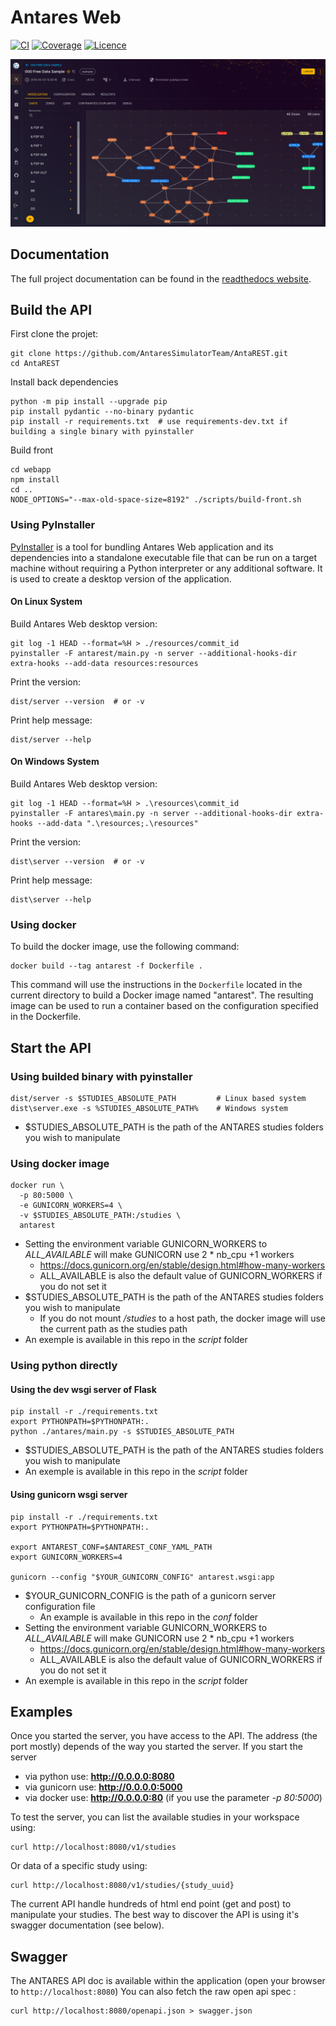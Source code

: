 # Antares Web

[![CI](https://github.com/AntaresSimulatorTeam/AntaREST/workflows/main/badge.svg)](https://github.com/AntaresSimulatorTeam/AntaREST/actions?query=workflow%3Amain)
[![Coverage](https://sonarcloud.io/api/project_badges/measure?project=AntaresSimulatorTeam_api-iso-antares&metric=coverage)](https://sonarcloud.io/dashboard?id=AntaresSimulatorTeam_api-iso-antares)
[![Licence](https://img.shields.io/github/license/AntaresSimulatorTeam/AntaREST)](https://www.apache.org/licenses/LICENSE-2.0)

![Screenshot](./docs/assets/media/img/readme_screenshot.png)

## Documentation

The full project documentation can be found in the [readthedocs website](https://antares-web.readthedocs.io/en/latest).

## Build the API

First clone the projet:

```shell script
git clone https://github.com/AntaresSimulatorTeam/AntaREST.git
cd AntaREST
```

Install back dependencies

```shell script
python -m pip install --upgrade pip
pip install pydantic --no-binary pydantic
pip install -r requirements.txt  # use requirements-dev.txt if building a single binary with pyinstaller 
```

Build front

```shell script
cd webapp
npm install
cd ..
NODE_OPTIONS="--max-old-space-size=8192" ./scripts/build-front.sh
```

### Using PyInstaller

[PyInstaller](https://pyinstaller.org/en/stable/) is a tool for bundling Antares Web application and its dependencies
into a standalone executable file that can be run on a target machine without requiring a Python interpreter or any
additional software. It is used to create a desktop version of the application.

#### On Linux System

Build Antares Web desktop version:

```shell script
git log -1 HEAD --format=%H > ./resources/commit_id
pyinstaller -F antarest/main.py -n server --additional-hooks-dir extra-hooks --add-data resources:resources
```

Print the version:

```shell script
dist/server --version  # or -v
```

Print help message:

```shell script
dist/server --help
```

#### On Windows System

Build Antares Web desktop version:

```shell script
git log -1 HEAD --format=%H > .\resources\commit_id
pyinstaller -F antares\main.py -n server --additional-hooks-dir extra-hooks --add-data ".\resources;.\resources"
```

Print the version:

```shell script
dist\server --version  # or -v
```

Print help message:

```shell script
dist\server --help
```

### Using docker

To build the docker image, use the following command:

```shell script
docker build --tag antarest -f Dockerfile .
```

This command will use the instructions in the `Dockerfile` located in the current directory to build a Docker image
named "antarest". The resulting image can be used to run a container based on the configuration specified in the
Dockerfile.

## Start the API

### Using builded binary with pyinstaller

```shell script
dist/server -s $STUDIES_ABSOLUTE_PATH         # Linux based system
dist\server.exe -s %STUDIES_ABSOLUTE_PATH%    # Windows system
```

* $STUDIES_ABSOLUTE_PATH is the path of the ANTARES studies folders you wish to manipulate

### Using docker image

```shell script
docker run \
  -p 80:5000 \
  -e GUNICORN_WORKERS=4 \
  -v $STUDIES_ABSOLUTE_PATH:/studies \
  antarest
```

* Setting the environment variable GUNICORN_WORKERS to *ALL_AVAILABLE* will make GUNICORN use 2 * nb_cpu +1 workers
    * https://docs.gunicorn.org/en/stable/design.html#how-many-workers
    * ALL_AVAILABLE is also the default value of GUNICORN_WORKERS if you do not set it
* $STUDIES_ABSOLUTE_PATH is the path of the ANTARES studies folders you wish to manipulate
    * If you do not mount */studies* to a host path, the docker image will use the current path as the studies path
* An exemple is available in this repo in the *script* folder

### Using python directly

#### Using the dev wsgi server of Flask

```shell script
pip install -r ./requirements.txt
export PYTHONPATH=$PYTHONPATH:.
python ./antares/main.py -s $STUDIES_ABSOLUTE_PATH
```

* $STUDIES_ABSOLUTE_PATH is the path of the ANTARES studies folders you wish to manipulate
* An exemple is available in this repo in the *script* folder

#### Using gunicorn wsgi server

```shell script
pip install -r ./requirements.txt
export PYTHONPATH=$PYTHONPATH:.

export ANTAREST_CONF=$ANTAREST_CONF_YAML_PATH
export GUNICORN_WORKERS=4

gunicorn --config "$YOUR_GUNICORN_CONFIG" antarest.wsgi:app
```

* $YOUR_GUNICORN_CONFIG is the path of a gunicorn server configuration file
    * An example is available in this repo in the *conf* folder
* Setting the environment variable GUNICORN_WORKERS to *ALL_AVAILABLE* will make GUNICORN use 2 * nb_cpu +1 workers
    * https://docs.gunicorn.org/en/stable/design.html#how-many-workers
    * ALL_AVAILABLE is also the default value of GUNICORN_WORKERS if you do not set it
* An exemple is available in this repo in the *script* folder

## Examples

Once you started the server, you have access to the API.
The address (the port mostly) depends of the way you started the server. If you start the server
* via python use: **http://0.0.0.0:8080**
* via gunicorn use: **http://0.0.0.0:5000**
* via docker use: **http://0.0.0.0:80** (if you use the parameter *-p 80:5000*)

To test the server, you can list the available studies in your workspace using:

```shell script
curl http://localhost:8080/v1/studies
```

Or data of a specific study using:

```shell script
curl http://localhost:8080/v1/studies/{study_uuid}
```

The current API handle hundreds of html end point (get and post) to manipulate your studies.
The best way to discover the API is using it's swagger documentation (see below).

## Swagger

The ANTARES API doc is available within the application (open your browser to `http://localhost:8080`)
You can also fetch the raw open api spec :

```shell script
curl http://localhost:8080/openapi.json > swagger.json
```
